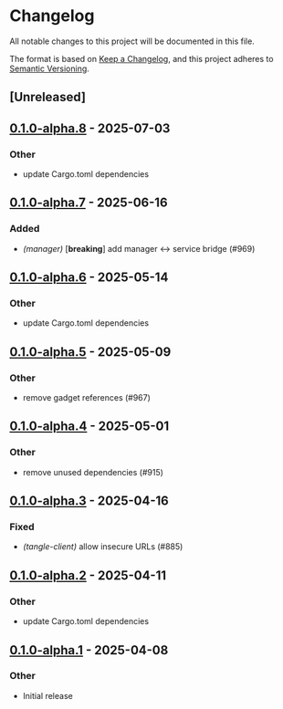 # Changelog

All notable changes to this project will be documented in this file.

The format is based on [Keep a Changelog](https://keepachangelog.com/en/1.0.0/),
and this project adheres to [Semantic Versioning](https://semver.org/spec/v2.0.0.html).

## [Unreleased]

## [0.1.0-alpha.8](https://github.com/tangle-network/blueprint/compare/blueprint-context-derive-v0.1.0-alpha.7...blueprint-context-derive-v0.1.0-alpha.8) - 2025-07-03

### Other

- update Cargo.toml dependencies

## [0.1.0-alpha.7](https://github.com/tangle-network/blueprint/compare/blueprint-context-derive-v0.1.0-alpha.6...blueprint-context-derive-v0.1.0-alpha.7) - 2025-06-16

### Added

- *(manager)* [**breaking**] add manager <-> service bridge (#969)

## [0.1.0-alpha.6](https://github.com/tangle-network/blueprint/compare/blueprint-context-derive-v0.1.0-alpha.5...blueprint-context-derive-v0.1.0-alpha.6) - 2025-05-14

### Other

- update Cargo.toml dependencies

## [0.1.0-alpha.5](https://github.com/tangle-network/blueprint/compare/blueprint-context-derive-v0.1.0-alpha.4...blueprint-context-derive-v0.1.0-alpha.5) - 2025-05-09

### Other

- remove gadget references (#967)

## [0.1.0-alpha.4](https://github.com/tangle-network/blueprint/compare/blueprint-context-derive-v0.1.0-alpha.3...blueprint-context-derive-v0.1.0-alpha.4) - 2025-05-01

### Other

- remove unused dependencies (#915)

## [0.1.0-alpha.3](https://github.com/tangle-network/blueprint/compare/blueprint-context-derive-v0.1.0-alpha.2...blueprint-context-derive-v0.1.0-alpha.3) - 2025-04-16

### Fixed

- *(tangle-client)* allow insecure URLs (#885)

## [0.1.0-alpha.2](https://github.com/tangle-network/blueprint/compare/blueprint-context-derive-v0.1.0-alpha.1...blueprint-context-derive-v0.1.0-alpha.2) - 2025-04-11

### Other

- update Cargo.toml dependencies

## [0.1.0-alpha.1](https://github.com/tangle-network/blueprint/releases/tag/blueprint-context-derive-v0.1.0-alpha.1) - 2025-04-08

### Other

- Initial release
